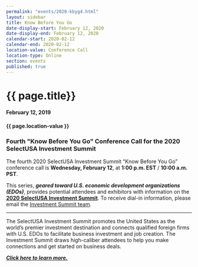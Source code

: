 ```yaml
---
permalink: "events/2020-kbyg4.html"
layout: sidebar
title: Know Before You Go
date-display-start: February 12, 2020
date-display-end: February 12, 2020
calendar-start: 2020-02-12
calendar-end: 2020-02-12
location-value: Conference Call
location-type: Online
section: events
published: true
---
```


# {{ page.title}}

#### February 12, 2019

#### {{ page.location-value }}

### Fourth "Know Before You Go" Conference Call for the 2020 SelectUSA Investment Summit

The fourth 2020 SelectUSA Investment Summit “Know Before You Go” conference call is **Wednesday, February 12**, at **1:00 p.m. EST** / **10:00 a.m. PST**.

This series, **_geared toward U.S. economic development organizations (EDOs)_**, provides potential attendees and exhibitors with information on the **[2020 SelectUSA Investment Summit](http://www.selectusasummit.us/?utm_source=website&utm_campaign=2020summit&utm_medium=selectusagov)**. To receive dial-in information, please email the [Investment Summit team](mailto:selectusa@experient-inc.com?Subject=February%2019%20call).

---

The SelectUSA Investment Summit promotes the United States as the world’s premier investment destination and connects qualified foreign firms with U.S. EDOs to facilitate business investment and job creation. The Investment Summit draws high-caliber attendees to help you make connections and get started on business deals. 

**_[Click here to learn more.](http://www.selectusasummit.us/?utm_source=website&utm_campaign=2020summit&utm_medium=selectusagov)_**
